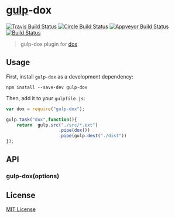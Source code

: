 
# [gulp](https://github.com/gulpjs/gulp)-dox  



[![Travis Build Status](http://img.shields.io/travis/c0b41/gulp-dox.svg?style=flat-square)](https://travis-ci.org/c0b41/gulp-dox) [![Circle Build Status](https://img.shields.io/circleci/project/c0b41/gulp-dox.svg?style=flat-square)](https://circleci.com/gh/c0b41/gulp-dox) [![Appveyor Build Status](https://img.shields.io/appveyor/ci/c0b41/gulp-dox.svg?style=flat-square)](https://ci.appveyor.com/project/c0b41/gulp-dox) [![Build Status](https://img.shields.io/david/c0b41/gulp-dox.svg?style=flat-square)](https://david-dm.org/c0b41/gulp-dox) 


> gulp-dox plugin for [dox](https://github.com/visionmedia/dox)

## Usage

First, install `gulp-dox` as a development dependency:

```shell
npm install --save-dev gulp-dox
```

Then, add it to your `gulpfile.js`:

```javascript
var dox = require("gulp-dox");

gulp.task("dox",function(){
	return 	gulp.src("./src/*.ext")
					.pipe(dox())
					.pipe(gulp.dest("./dist"))
});
```

## API

### gulp-dox(options)




## License

[MIT License](http://en.wikipedia.org/wiki/MIT_License)

